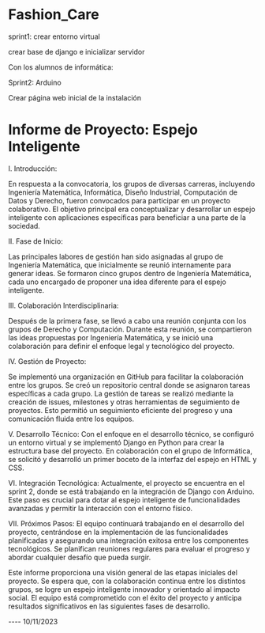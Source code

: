 # Fashion_Care

sprint1: crear entorno virtual

crear base de django e inicializar servidor

Con los alumnos de informática:

Sprint2: Arduino

Crear página web inicial de la instalación



# Informe de Proyecto: Espejo Inteligente 

I. Introducción:

En respuesta a la convocatoria, los grupos de diversas carreras, incluyendo Ingeniería Matemática, Informática, Diseño Industrial, Computación de Datos y Derecho, fueron convocados para participar en un proyecto colaborativo. El objetivo principal era conceptualizar y desarrollar un espejo inteligente con aplicaciones específicas para beneficiar a una parte de la sociedad.

II. Fase de Inicio:

Las principales labores de gestión han sido asignadas al grupo de Ingeniería Matemática, que inicialmente se reunió internamente para generar ideas. Se formaron cinco grupos dentro de Ingeniería Matemática, cada uno encargado de proponer una idea diferente para el espejo inteligente.

III. Colaboración Interdisciplinaria:

Después de la primera fase, se llevó a cabo una reunión conjunta con los grupos de Derecho y Computación. Durante esta reunión, se compartieron las ideas propuestas por Ingeniería Matemática, y se inició una colaboración para definir el enfoque legal y tecnológico del proyecto.

IV. Gestión de Proyecto:

Se implementó una organización en GitHub para facilitar la colaboración entre los grupos. Se creó un repositorio central donde se asignaron tareas específicas a cada grupo. La gestión de tareas se realizó mediante la creación de issues, milestones y otras herramientas de seguimiento de proyectos. Esto permitió un seguimiento eficiente del progreso y una comunicación fluida entre los equipos.

V. Desarrollo Técnico:
Con el enfoque en el desarrollo técnico, se configuró un entorno virtual y se implementó Django en Python para crear la estructura base del proyecto. En colaboración con el grupo de Informática, se solicitó y desarrolló un primer boceto de la interfaz del espejo en HTML y CSS. 

VI. Integración Tecnológica:
Actualmente, el proyecto se encuentra en el sprint 2, donde se está trabajando en la integración de Django con Arduino. Este paso es crucial para dotar al espejo inteligente de funcionalidades avanzadas y permitir la interacción con el entorno físico.

VII. Próximos Pasos:
El equipo continuará trabajando en el desarrollo del proyecto, centrándose en la implementación de las funcionalidades planificadas y asegurando una integración exitosa entre los componentes tecnológicos. Se planifican reuniones regulares para evaluar el progreso y abordar cualquier desafío que pueda surgir.

Este informe proporciona una visión general de las etapas iniciales del proyecto. Se espera que, con la colaboración continua entre los distintos grupos, se logre un espejo inteligente innovador y orientado al impacto social. El equipo está comprometido con el éxito del proyecto y anticipa resultados significativos en las siguientes fases de desarrollo.


---- 10/11/2023
